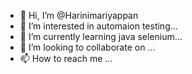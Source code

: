 - 👋 Hi, I’m @Harinimariyappan
- 👀 I’m interested in automaion testing...
- 🌱 I’m currently learning java selenium...
- 💞️ I’m looking to collaborate on ...
- 📫 How to reach me ...

<!---
Harinimariyappan/Harinimariyappan is a ✨ special ✨ repository because its `README.md` (this file) appears on your GitHub profile.
You can click the Preview link to take a look at your changes.
--->
